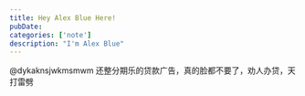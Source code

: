 ```yaml
---
title: Hey Alex Blue Here!
pubDate: 
categories: ['note']
description: "I'm Alex Blue"
---
```


@dykaknsjwkmsmwm 还整分期乐的贷款广告，真的脸都不要了，劝人办贷，天打雷劈